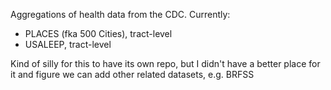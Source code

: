 Aggregations of health data from the CDC. Currently:

* PLACES (fka 500 Cities), tract-level
* USALEEP, tract-level

Kind of silly for this to have its own repo, but I didn't have a better place for it and figure we can add other related datasets, e.g. BRFSS